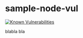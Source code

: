 # sample-node-vul


[![Known Vulnerabilities](https://snyk.io/test/github/orfattal/sample-node-vul/badge.svg)](https://snyk.io/test/github/orfattal/sample-node-vul)


blabla bla
